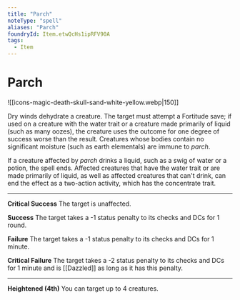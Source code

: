 ```yaml
---
title: "Parch"
noteType: "spell"
aliases: "Parch"
foundryId: Item.etwQcHs1ipRFV90A
tags:
  - Item
---
```


# Parch
![[icons-magic-death-skull-sand-white-yellow.webp|150]]

Dry winds dehydrate a creature. The target must attempt a Fortitude save; if used on a creature with the water trait or a creature made primarily of liquid (such as many oozes), the creature uses the outcome for one degree of success worse than the result. Creatures whose bodies contain no significant moisture (such as earth elementals) are immune to _parch_.

If a creature affected by _parch_ drinks a liquid, such as a swig of water or a potion, the spell ends. Affected creatures that have the water trait or are made primarily of liquid, as well as affected creatures that can't drink, can end the effect as a two-action activity, which has the concentrate trait.

* * *

**Critical Success** The target is unaffected.

**Success** The target takes a -1 status penalty to its checks and DCs for 1 round.

**Failure** The target takes a -1 status penalty to its checks and DCs for 1 minute.

**Critical Failure** The target takes a -2 status penalty to its checks and DCs for 1 minute and is [[Dazzled]] as long as it has this penalty.

* * *

**Heightened (4th)** You can target up to 4 creatures.
